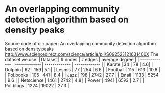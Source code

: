 # An overlapping community detection algorithm based on density peaks
Source code of our paper: An overlapping community detection algorithm based on density peaks
http://www.sciencedirect.com/science/article/pii/S092523121631400X
The dataset we use:
| Dataset  | # nodes | # edges | average degree |
| ------------- | ------------- | ------------- | ------------- |
| Karate | 34 | 78 | 4.6|
| Dolphin | 62 |	159 |	5.1 |
| Lesmis | 77	| 254 |	6.6 |
| Football | 115 |	613 |	10.6 |
| Pol.books | 105	| 441	| 8.4 |
| Jazz | 198 | 2742 |	27.7 |
| Email | 1133 | 5254 |	9.6 |
| Netscience | 1461	| 2742 | 4.8 |
| Power | 4941 | 6593 | 2.7 |
| Pol.blogs | 1224 | 19022 | 27.3 |

